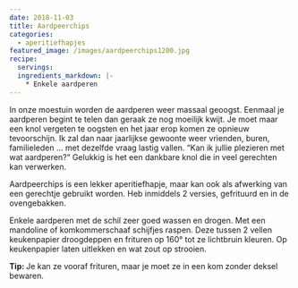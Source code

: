 ```yaml
---
date: 2018-11-03
title: Aardpeerchips
categories:
  - aperitiefhapjes
featured_image: /images/aardpeerchips1200.jpg
recipe:
  servings: 
  ingredients_markdown: |-
    * Enkele aardperen
---
```

In onze moestuin worden de aardperen weer massaal geoogst.
Eenmaal je aardperen begint te telen dan geraak ze nog moeilijk kwijt.
Je moet maar een knol vergeten te oogsten en het jaar erop komen ze opnieuw tevoorschijn.
Ik zal dan naar jaarlijkse gewoonte weer vrienden, buren, familieleden … met dezelfde 
vraag lastig vallen. “Kan ik jullie plezieren met wat aardperen?“
Gelukkig is het een dankbare knol die in veel gerechten kan verwerken.

Aardpeerchips is een lekker aperitiefhapje, maar kan ook als afwerking van een gerechtje gebruikt worden.
Heb inmiddels 2 versies, gefrituurd en in de ovengebakken.
<!--more-->

Enkele aardperen met de schil zeer goed wassen en drogen.
Met een mandoline of komkommerschaaf schijfjes raspen.
Deze tussen 2 vellen keukenpapier droogdeppen en frituren op 160° tot ze lichtbruin
kleuren.
Op keukenpapier laten uitlekken en wat zout op strooien.

<b>Tip: </b>
Je kan ze vooraf frituren, maar je moet ze in een kom zonder deksel bewaren.
